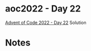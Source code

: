# aoc2022 - Day 22

[Advent of Code 2022 - Day 22](https://adventofcode.com/2022/day/22) Solution

# Notes
